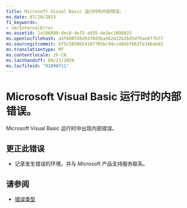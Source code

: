 ```yaml
---
title: Microsoft Visual Basic 运行时的内部错误。
ms.date: 07/20/2015
f1_keywords:
- vbrInternalError
ms.assetid: 1a106880-dec8-4e75-a935-de3ec2096b25
ms.openlocfilehash: a4f600fd8d9370d3ba362d22b2bd5df6ae6f7b77
ms.sourcegitcommit: bf5c5850654187705bc94cc40ebfb62fe346ab02
ms.translationtype: MT
ms.contentlocale: zh-CN
ms.lasthandoff: 09/23/2020
ms.locfileid: "91090711"
---
```

# <a name="internal-error-in-the-microsoft-visual-basic-runtime"></a>Microsoft Visual Basic 运行时的内部错误。

Microsoft Visual Basic 运行时中出现内部错误。  
  
## <a name="to-correct-this-error"></a>更正此错误  
  
- 记录发生错误的环境，并与 Microsoft 产品支持服务联系。  
  
## <a name="see-also"></a>请参阅

- [错误类型](../programming-guide/language-features/error-types.md)
